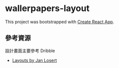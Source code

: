 # wallerpapers-layout

This project was bootstrapped with [Create React App](https://github.com/facebook/create-react-app).

## 參考資源

設計畫面主要參考 Dribble
- [Layouts by Jan Losert](https://dribbble.com/shots/3715199-Layouts)